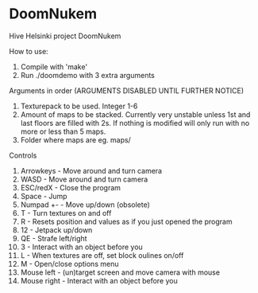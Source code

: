 # DoomNukem
Hive Helsinki project DoomNukem

How to use:
1. Compile with 'make'
2. Run ./doomdemo with 3 extra arguments

Arguments in order (ARGUMENTS DISABLED UNTIL FURTHER NOTICE)
1. Texturepack to be used. Integer 1-6
2. Amount of maps to be stacked. Currently very unstable unless 1st and last floors are filled with 2s. If nothing is modified will only run with no more or less than 5 maps.
3. Folder where maps are eg. maps/

Controls
1. Arrowkeys - Move around and turn camera
2. WASD - Move around and turn camera
3. ESC/redX - Close the program
4. Space - Jump
5. Numpad +- - Move up/down (obsolete)
6. T - Turn textures on and off
7. R - Resets position and values as if you just opened the program
8. 12 - Jetpack up/down
9. QE - Strafe left/right
10. 3 - Interact with an object before you
11. L - When textures are off, set block oulines on/off
12. M - Open/close options menu
13. Mouse left - (un)target screen and move camera with mouse
14. Mouse right - Interact with an object before you
